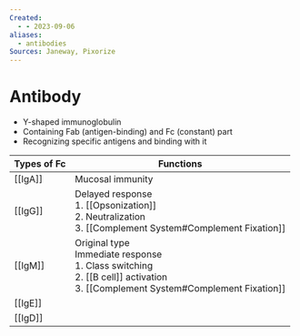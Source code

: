```yaml
---
Created:
  - - 2023-09-06
aliases:
  - antibodies
Sources: Janeway, Pixorize
---
```

# Antibody
- Y-shaped immunoglobulin
- Containing Fab (antigen-binding) and Fc (constant) part
- Recognizing specific antigens and binding with it

| Types of Fc | Functions                                                                                                                         |
| ----------- | --------------------------------------------------------------------------------------------------------------------------------- |
| [[IgA]]     | Mucosal immunity                                                                                                                  |
| [[IgG]]     | Delayed response<br>1. [[Opsonization]]<br>2. Neutralization<br>3. [[Complement System#Complement Fixation]]                      |
| [[IgM]]     | Original type<br>Immediate response<br>1. Class switching<br>2. [[B cell]] activation<br>3. [[Complement System#Complement Fixation]] |
| [[IgE]]     |                                                                                                                                   |
| [[IgD]]     |                                                                                                                                   |
